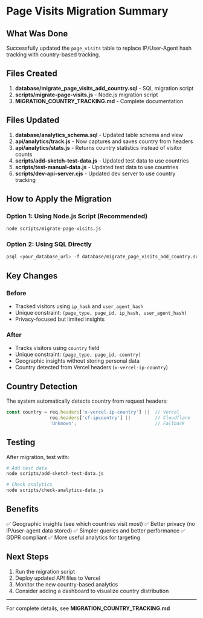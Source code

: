 # Page Visits Migration Summary

## What Was Done

Successfully updated the `page_visits` table to replace IP/User-Agent hash tracking with country-based tracking.

## Files Created

1. **database/migrate_page_visits_add_country.sql** - SQL migration script
2. **scripts/migrate-page-visits.js** - Node.js migration script  
3. **MIGRATION_COUNTRY_TRACKING.md** - Complete documentation

## Files Updated

1. **database/analytics_schema.sql** - Updated table schema and view
2. **api/analytics/track.js** - Now captures and saves country from headers
3. **api/analytics/stats.js** - Returns country statistics instead of visitor counts
4. **scripts/add-sketch-test-data.js** - Updated test data to use countries
5. **scripts/test-manual-data.js** - Updated test data to use countries
6. **scripts/dev-api-server.cjs** - Updated dev server to use country tracking

## How to Apply the Migration

### Option 1: Using Node.js Script (Recommended)
```bash
node scripts/migrate-page-visits.js
```

### Option 2: Using SQL Directly
```bash
psql <your_database_url> -f database/migrate_page_visits_add_country.sql
```

## Key Changes

### Before
- Tracked visitors using `ip_hash` and `user_agent_hash`
- Unique constraint: `(page_type, page_id, ip_hash, user_agent_hash)`
- Privacy-focused but limited insights

### After
- Tracks visitors using `country` field
- Unique constraint: `(page_type, page_id, country)`
- Geographic insights without storing personal data
- Country detected from Vercel headers (`x-vercel-ip-country`)

## Country Detection

The system automatically detects country from request headers:
```javascript
const country = req.headers['x-vercel-ip-country'] ||  // Vercel
                req.headers['cf-ipcountry'] ||         // Cloudflare
                'Unknown';                             // Fallback
```

## Testing

After migration, test with:
```bash
# Add test data
node scripts/add-sketch-test-data.js

# Check analytics
node scripts/check-analytics-data.js
```

## Benefits

✅ Geographic insights (see which countries visit most)
✅ Better privacy (no IP/user-agent data stored)
✅ Simpler queries and better performance
✅ GDPR compliant
✅ More useful analytics for targeting

## Next Steps

1. Run the migration script
2. Deploy updated API files to Vercel
3. Monitor the new country-based analytics
4. Consider adding a dashboard to visualize country distribution

---

For complete details, see **MIGRATION_COUNTRY_TRACKING.md**
